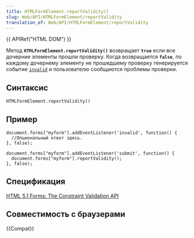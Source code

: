 ```yaml
---
title: HTMLFormElement.reportValidity()
slug: Web/API/HTMLFormElement/reportValidity
translation_of: Web/API/HTMLFormElement/reportValidity
---
```

{{ APIRef("HTML DOM") }}

Метод **`HTMLFormElement.reportValidity()`** возвращает **`true`** если все дочерние элементы прошли проверку. Когда возвращается **`false`**, по каждому дочернему элементу не прошедшему проверку генерируется событие [`invalid`](https://developer.mozilla.org/en-US/docs/Web/Events/invalid "/en-US/docs/Web/Events/invalid") и пользователю сообщаются проблемы проверки.

## Синтаксис

```
HTMLFormElement.reportValidity()
```

## Пример

```
document.forms["myform"].addEventListener('invalid', function() {
  //Опциональный ответ здесь.
}, false);

document.forms["myform"].addEventListener('submit', function() {
  document.forms["myform"].reportValidity();
}, false);
```

## Спецификация

[HTML 5.1 Forms: The Constraint Validation API](http://www.w3.org/html/wg/drafts/html/master/semantics.html#the-constraint-validation-api)

## Совместимость с браузерами

{{Compat}}

